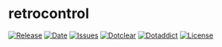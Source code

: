 # retrocontrol

[![Release](https://img.shields.io/github/v/release/franck-paul/retrocontrol)](https://github.com/franck-paul/retrocontrol/releases)
[![Date](https://img.shields.io/github/release-date/franck-paul/retrocontrol)](https://github.com/franck-paul/retrocontrol/releases)
[![Issues](https://img.shields.io/github/issues/franck-paul/retrocontrol)](https://github.com/franck-paul/retrocontrol/issues)
[![Dotclear](https://img.shields.io/badge/dotclear-v2.24-blue.svg)](https://fr.dotclear.org/download)
[![Dotaddict](https://img.shields.io/badge/dotaddict-official-green.svg)](https://plugins.dotaddict.org/dc2/details/retrocontrol)
[![License](https://img.shields.io/github/license/franck-paul/retrocontrol)](https://github.com/franck-paul/retrocontrol/blob/master/LICENSE)

